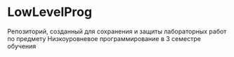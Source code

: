 # LowLevelProg
Репозиторий, созданный для сохранения и защиты лабораторных работ по предмету Низкоуровневое программирование в 3 семестре обучения

